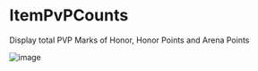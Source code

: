 # ItemPvPCounts
Display total PVP Marks of Honor, Honor Points and Arena Points

![image](https://github.com/Macumbafeh/ItemPvPCounts/assets/47739411/c43b3d65-6bde-41d8-8416-9135979fb05f)
